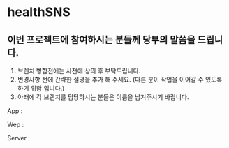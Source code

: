 # healthSNS

## 이번 프로젝트에 참여하시는 분들께 당부의 말씀을 드립니다.

1. 브렌치 병합전에는 사전에 상의 후 부탁드립니다.
2. 변경사항 전에 간략한 설명을 추가 해 주세요. (다른 분이 작업을 이어갈 수 있도록 하기 위함 입니다.)
3. 아래에 각 브렌치를 담당하시는 분들은 이름을 남겨주시기 바랍니다.

App :

Wep :

Server :
